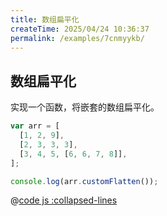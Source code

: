 ```yaml
---
title: 数组扁平化
createTime: 2025/04/24 10:36:37
permalink: /examples/7cnmyykb/
---
```


## 数组扁平化

实现一个函数，将嵌套的数组扁平化。

```js
var arr = [
  [1, 2, 9],
  [2, 3, 3, 3],
  [3, 4, 5, [6, 6, 7, 8]],
];

console.log(arr.customFlatten());
```

@[code js :collapsed-lines](./index.js)
